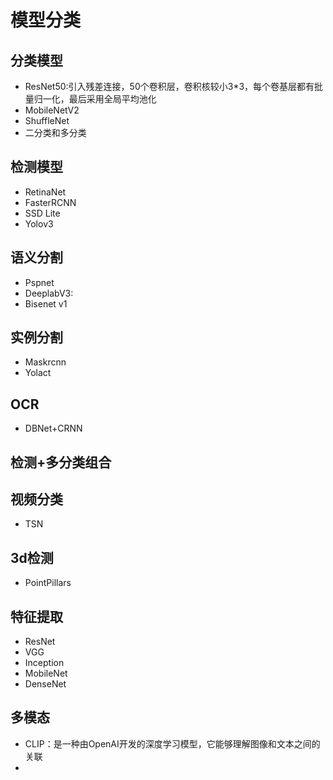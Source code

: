 # 模型分类

## 分类模型
- ResNet50:引入残差连接，50个卷积层，卷积核较小3*3，每个卷基层都有批量归一化，最后采用全局平均池化
- MobileNetV2
- ShuffleNet
- 二分类和多分类
## 检测模型
- RetinaNet
- FasterRCNN
- SSD Lite
- Yolov3

## 语义分割
- Pspnet
- DeeplabV3:
- Bisenet v1

## 实例分割
- Maskrcnn
- Yolact

## OCR
- DBNet+CRNN

## 检测+多分类组合

## 视频分类
- TSN

## 3d检测
- PointPillars

## 特征提取
- ResNet
- VGG 
- Inception
- MobileNet
- DenseNet

## 多模态
- CLIP：是一种由OpenAI开发的深度学习模型，它能够理解图像和文本之间的关联
- 
